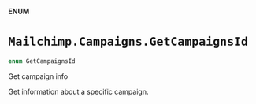 **ENUM**

# `Mailchimp.Campaigns.GetCampaignsId`

```swift
enum GetCampaignsId
```

Get campaign info

Get information about a specific campaign.
